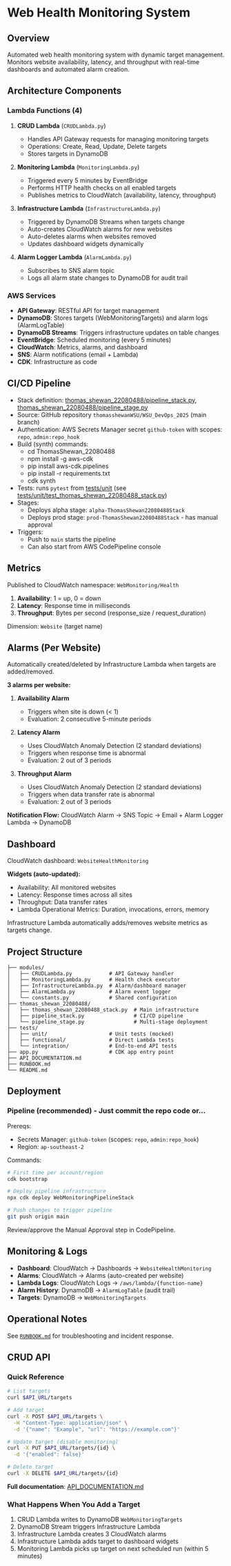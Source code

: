 # Web Health Monitoring System

## Overview
Automated web health monitoring system with dynamic target management. Monitors website availability, latency, and throughput with real-time dashboards and automated alarm creation.

## Architecture Components

### Lambda Functions (4)
1. **CRUD Lambda** (`CRUDLambda.py`)
   - Handles API Gateway requests for managing monitoring targets
   - Operations: Create, Read, Update, Delete targets
   - Stores targets in DynamoDB

2. **Monitoring Lambda** (`MonitoringLambda.py`)
   - Triggered every 5 minutes by EventBridge
   - Performs HTTP health checks on all enabled targets
   - Publishes metrics to CloudWatch (availability, latency, throughput)

3. **Infrastructure Lambda** (`InfrastructureLambda.py`)
   - Triggered by DynamoDB Streams when targets change
   - Auto-creates CloudWatch alarms for new websites
   - Auto-deletes alarms when websites removed
   - Updates dashboard widgets dynamically

4. **Alarm Logger Lambda** (`AlarmLambda.py`)
   - Subscribes to SNS alarm topic
   - Logs all alarm state changes to DynamoDB for audit trail

### AWS Services
- **API Gateway**: RESTful API for target management
- **DynamoDB**: Stores targets (WebMonitoringTargets) and alarm logs (AlarmLogTable)
- **DynamoDB Streams**: Triggers infrastructure updates on table changes
- **EventBridge**: Scheduled monitoring (every 5 minutes)
- **CloudWatch**: Metrics, alarms, and dashboard
- **SNS**: Alarm notifications (email + Lambda)
- **CDK**: Infrastructure as code


## CI/CD Pipeline
- Stack definition: [thomas_shewan_22080488/pipeline_stack.py](thomas_shewan_22080488/pipeline_stack.py), [thomas_shewan_22080488/pipeline_stage.py](thomas_shewan_22080488/pipeline_stage.py)
- Source: GitHub repository `thomasshewanWSU/WSU_DevOps_2025` (main branch)
- Authentication: AWS Secrets Manager secret `github-token` with scopes: `repo`, `admin:repo_hook`
- Build (synth) commands:
  - cd ThomasShewan_22080488
  - npm install -g aws-cdk
  - pip install aws-cdk.pipelines
  - pip install -r requirements.txt
  - cdk synth
- Tests: runs `pytest` from [tests/unit](tests/unit) (see [tests/unit/test_thomas_shewan_22080488_stack.py](tests/unit/test_thomas_shewan_22080488_stack.py))
- Stages:
  - Deploys alpha stage: `alpha-ThomasShewan22080488Stack`
  - Deploys prod stage: `prod-ThomasShewan22080488Stack` - has manual approval
- Triggers:
  - Push to `main` starts the pipeline
  - Can also start from AWS CodePipeline console


## Metrics
Published to CloudWatch namespace: `WebMonitoring/Health`

1. **Availability**: 1 = up, 0 = down
2. **Latency**: Response time in milliseconds
3. **Throughput**: Bytes per second (response_size / request_duration)

Dimension: `Website` (target name)

## Alarms (Per Website)
Automatically created/deleted by Infrastructure Lambda when targets are added/removed.

**3 alarms per website:**
1. **Availability Alarm**
   - Triggers when site is down (< 1)
   - Evaluation: 2 consecutive 5-minute periods

2. **Latency Alarm**
   - Uses CloudWatch Anomaly Detection (2 standard deviations)
   - Triggers when response time is abnormal
   - Evaluation: 2 out of 3 periods

3. **Throughput Alarm**
   - Uses CloudWatch Anomaly Detection (2 standard deviations)
   - Triggers when data transfer rate is abnormal
   - Evaluation: 2 out of 3 periods

**Notification Flow:**
CloudWatch Alarm → SNS Topic → Email + Alarm Logger Lambda → DynamoDB

## Dashboard
CloudWatch dashboard: `WebsiteHealthMonitoring`

**Widgets (auto-updated):**
- Availability: All monitored websites
- Latency: Response times across all sites
- Throughput: Data transfer rates
- Lambda Operational Metrics: Duration, invocations, errors, memory

Infrastructure Lambda automatically adds/removes website metrics as targets change.

## Project Structure
```
├── modules/
│   ├── CRUDLambda.py            # API Gateway handler
│   ├── MonitoringLambda.py      # Health check executor
│   ├── InfrastructureLambda.py  # Alarm/dashboard manager
│   ├── AlarmLambda.py           # Alarm event logger
│   └── constants.py             # Shared configuration
├── thomas_shewan_22080488/
│   ├── thomas_shewan_22080488_stack.py  # Main infrastructure
│   ├── pipeline_stack.py                # CI/CD pipeline
│   └── pipeline_stage.py                # Multi-stage deployment
├── tests/
│   ├── unit/                    # Unit tests (mocked)
│   ├── functional/              # Direct Lambda tests
│   └── integration/             # End-to-end API tests
├── app.py                       # CDK app entry point
├── API_DOCUMENTATION.md
├── RUNBOOK.md
└── README.md
```

## Deployment

### Pipeline (recommended) - Just commit the repo code or...
Prereqs:
- Secrets Manager: `github-token` (scopes: `repo`, `admin:repo_hook`)
- Region: `ap-southeast-2`

Commands:
```bash
# First time per account/region
cdk bootstrap

# Deploy pipeline infrastructure
npx cdk deploy WebMonitoringPipelineStack

# Push changes to trigger pipeline
git push origin main
```
Review/approve the Manual Approval step in CodePipeline.


## Monitoring & Logs
- **Dashboard**: CloudWatch → Dashboards → `WebsiteHealthMonitoring`
- **Alarms**: CloudWatch → Alarms (auto-created per website)
- **Lambda Logs**: CloudWatch Logs → `/aws/lambda/{function-name}`
- **Alarm History**: DynamoDB → `AlarmLogTable` (audit trail)
- **Targets**: DynamoDB → `WebMonitoringTargets`

## Operational Notes
See [`RUNBOOK.md`](RUNBOOK.md) for troubleshooting and incident response.

## CRUD API

### Quick Reference
```bash
# List targets
curl $API_URL/targets

# Add target
curl -X POST $API_URL/targets \
  -H "Content-Type: application/json" \
  -d '{"name": "Example", "url": "https://example.com"}'

# Update target (disable monitoring)
curl -X PUT $API_URL/targets/{id} \
  -d '{"enabled": false}'

# Delete target
curl -X DELETE $API_URL/targets/{id}
```

**Full documentation**: [API_DOCUMENTATION.md](API_DOCUMENTATION.md)

### What Happens When You Add a Target
1. CRUD Lambda writes to DynamoDB `WebMonitoringTargets`
2. DynamoDB Stream triggers Infrastructure Lambda
3. Infrastructure Lambda creates 3 CloudWatch alarms
4. Infrastructure Lambda adds target to dashboard widgets
5. Monitoring Lambda picks up target on next scheduled run (within 5 minutes)